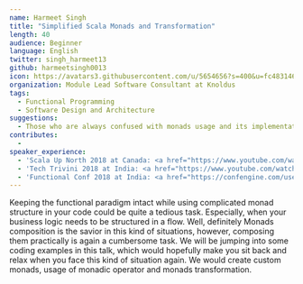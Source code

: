 ```yaml
---
name: Harmeet Singh
title: "Simplified Scala Monads and Transformation"
length: 40
audience: Beginner
language: English
twitter: singh_harmeet13
github: harmeetsingh0013
icon: https://avatars3.githubusercontent.com/u/5654656?s=400&u=fc483146abf6d95334d317361cbb7aef148e909e&v=4
organization: Module Lead Software Consultant at Knoldus
tags:
  - Functional Programming
  - Software Design and Architecture
suggestions:
  - Those who are always confused with monads usage and its implementation and want to implement within applications. 
contributes:
  - 
speaker_experience:
  - 'Scala Up North 2018 at Canada: <a href="https://www.youtube.com/watch?v=QdqipeuZW5Q">https://www.youtube.com/watch?v=QdqipeuZW5Q</a>'
  - 'Tech Trivini 2018 at India: <a href="https://www.youtube.com/watch?v=8WiUmgfUYbY&feature=youtu.be">https://www.youtube.com/watch?v=8WiUmgfUYbY&feature=youtu.be</a>'
  - 'Functional Conf 2018 at India: <a href="https://confengine.com/user/harmeet-singh">https://confengine.com/user/harmeet-singh</a>'
---
```

Keeping the functional paradigm intact while using complicated monad structure in your code could be quite a tedious task. Especially, when your business logic needs to be structured in a flow. Well, definitely Monads composition is the savior in this kind of situations, however, composing them practically is again a cumbersome task. We will be jumping into some coding examples in this talk, which would hopefully make you sit back and relax when you face this kind of situation again. We would create custom monads, usage of monadic operator and monads transformation.